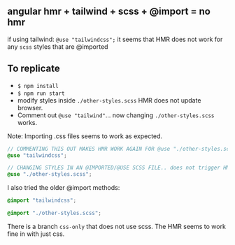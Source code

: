 ## angular hmr + tailwind + scss + @import = no hmr
if using tailwind: `@use "tailwindcss";`
it seems that HMR does not work for any `scss` styles that are @imported

## To replicate

 - `$ npm install`
 - `$ npm run start`
 - modify styles inside `./other-styles.scss`   HMR does not update browser.
 - Comment out `@use "tailwind"`... now changing `./other-styles.scss` works.

Note: Importing .css files seems to work as expected.


```scss
// COMMENTING THIS OUT MAKES HMR WORK AGAIN FOR @use "./other-styles.scss";
@use "tailwindcss";

// CHANGING STYLES IN AN @IMPORTED/@USE SCSS FILE.. does not trigger HMR:
@use "./other-styles.scss";
```

I also tried the older @import methods:
```scss
@import "tailwindcss";

@import "./other-styles.scss";
```

There is a branch `css-only` that does not use scss.
The HMR seems to work fine in with just css.
